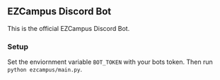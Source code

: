 
## EZCampus Discord Bot

This is the official EZCampus Discord Bot.


### Setup

Set the enviornment variable `BOT_TOKEN` with your bots token. Then run `python ezcampus/main.py`.
